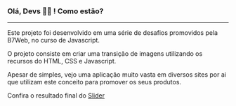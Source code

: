 <h3> Olá, Devs 👨‍💻 ! Como estão? </h3>

<hr>

Este projeto foi desenvolvido em uma série de desafios promovidos pela B7Web, no curso de Javascript. 

O projeto consiste em criar uma transição de imagens utilizando os recursos do HTML, CSS e Javascript.

Apesar de simples, vejo uma aplicação muito vasta em diversos sites por ai que utilizam este conceito para promover os seus produtos.

Confira o resultado final do <a href="https://brianmduarte.github.io/projeto-Slider/"> Slider </a>
